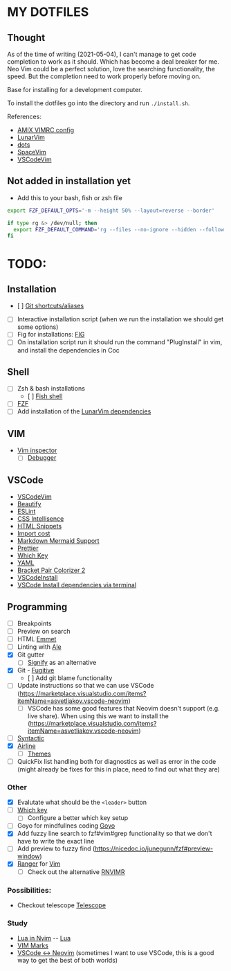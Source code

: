 # MY DOTFILES

## Thought 

As of the time of writing (2021-05-04), I can't manage to get code completion to work as it should. Which has become a deal breaker for me.
Neo Vim could be a perfect solution, love the searching functionality, the speed. But the completion need to work properly before moving on.



Base for installing for a development computer.

To install the dotfiles go into the directory and run `./install.sh`.

References:

- [AMIX VIMRC config](https://github.com/amix/vimrc/)
- [LunarVim](https://github.com/ChristianChiarulli/LunarVim)
- [dots](https://github.com/drn/dots)
- [SpaceVim](https://spacevim.org/)
- [VSCodeVim](https://github.com/VSCodeVim/Vim)

## Not added in installation yet

- Add this to your bash, fish or zsh file

```bash
export FZF_DEFAULT_OPTS='-m --height 50% --layout=reverse --border'

if type rg &> /dev/null; then
  export FZF_DEFAULT_COMMAND='rg --files --no-ignore --hidden --follow --glob "!.git/*"'
fi
```

# TODO:

## Installation

- [ ] [Git shortcuts/aliases](https://githowto.com/aliases)
- [ ] Interactive installation script (when we run the installation we should get some options)
- [ ] Fig for installations: [FIG](https://github.com/wincent/wincent/tree/master/fig)
- [ ] On installation script run it should run the command "PlugInstall" in vim, and install the dependencies in Coc

## Shell

- [ ] Zsh & bash installations
  - [ ] [Fish shell](https://fishshell.com/)
- [ ] [FZF](https://github.com/jorgebucaran/fisher)
- [ ] Add installation of the [LunarVim dependencies](https://github.com/ChristianChiarulli/LunarVim/blob/master/utils/installer/install.sh)

## VIM

- [Vim inspector](https://vimawesome.com/plugin/vimspector)
  - [ ] [Debugger](https://github.com/mfussenegger/nvim-dap/wiki/Debug-Adapter-installation)

## VSCode

- [VSCodeVim](https://github.com/VSCodeVim/Vim)
- [Beautify](https://marketplace.visualstudio.com/items?itemName=HookyQR.beautify)
- [ESLint](https://marketplace.visualstudio.com/items?itemName=dbaeumer.vscode-eslint)
- [CSS Intellisence](https://marketplace.visualstudio.com/items?itemName=Zignd.html-css-class-completion)
- [HTML Snippets](https://marketplace.visualstudio.com/items?itemName=abusaidm.html-snippets)
- [Import cost](https://marketplace.visualstudio.com/items?itemName=wix.vscode-import-cost)
- [Markdown Mermaid Support](https://marketplace.visualstudio.com/items?itemName=bierner.markdown-mermaid)
- [Prettier](https://marketplace.visualstudio.com/items?itemName=esbenp.prettier-vscode)
- [Which Key](https://github.com/VSpaceCode/vscode-which-key)
- [YAML](https://marketplace.visualstudio.com/items?itemName=redhat.vscode-yaml)
- [Bracket Pair Colorizer 2](https://marketplace.visualstudio.com/items?itemName=CoenraadS.bracket-pair-colorizer-2)
- [VSCodeInstall](https://github.com/bradymholt/dotfiles/blob/master/dotfiles-setup.sh)
- [VSCode Install dependencies via terminal](https://blog.dzarsky.eu/how-to-backup-your-vs-code-extensions-and-settings)

## Programming

- [ ] Breakpoints
- [ ] Preview on search
- [ ] HTML [Emmet](https://vimawesome.com/plugin/emmet-vim)
- [ ] Linting with [Ale](https://vimawesome.com/plugin/ale)
- [x] Git gutter
  - [ ] [Signify](https://vimawesome.com/plugin/vim-signify) as an alternative
- [x] Git - [Fugitive](https://vimawesome.com/plugin/fugitive-vim)
  - [ ] Add git blame functionality
- [ ] Update instructions so that we can use VSCode (https://marketplace.visualstudio.com/items?itemName=asvetliakov.vscode-neovim)
  - [ ] VSCode has some good features that Neovim doesn't support (e.g. live share). When using this we want to install the (https://marketplace.visualstudio.com/items?itemName=asvetliakov.vscode-neovim)
- [ ] [Syntactic](https://vimawesome.com/plugin/syntastic)
- [x] [Airline](https://vimawesome.com/plugin/vim-airline-superman)
  - [ ] [Themes](https://github.com/vim-airline/vim-airline/wiki/Screenshots)
- [ ] QuickFix list handling both for diagnostics as well as error in the code (might already be fixes for this in place, need to find out what they are)

### Other

- [x] Evalutate what should be the `<leader>` button
- [ ] [Which key](https://github.com/liuchengxu/vim-which-key)
  - [ ] Configure a better which key setup
- [ ] Goyo for mindfullnes coding [Goyo](https://github.com/junegunn/goyo.vim)
- [x] Add fuzzy line search to fzf#vim#grep functionality so that we don't have to write the exact line
- [ ] Add preview to fuzzy find (https://nicedoc.io/junegunn/fzf#preview-window)
- [x] [Ranger](https://ranger.github.io/) for [Vim](https://github.com/francoiscabrol/ranger.vim)
  - [ ] Check out the alternative [RNVIMR](https://awesomeopensource.com/project/kevinhwang91/rnvimr)

### Possibilities:

- Checkout telescope [Telescope](https://github.com/nvim-telescope/telescope.nvim)

### Study

- [Lua in Nvim](https://github.com/nanotee/nvim-lua-guide)
  -- [Lua](http://www.lua.org/manual/5.4/manual.html#2)
- [VIM Marks](https://vim.fandom.com/wiki/Using_marks)
- [VSCode <-> Neovim](https://marketplace.visualstudio.com/items?itemName=asvetliakov.vscode-neovim) (sometimes I want to use VSCode, this is a good way to get the best of both worlds)
